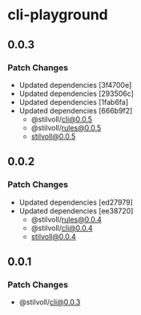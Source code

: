# cli-playground

## 0.0.3

### Patch Changes

- Updated dependencies [3f4700e]
- Updated dependencies [293506c]
- Updated dependencies [1fab6fa]
- Updated dependencies [666b9f2]
  - @stilvoll/cli@0.0.5
  - @stilvoll/rules@0.0.5
  - stilvoll@0.0.5

## 0.0.2

### Patch Changes

- Updated dependencies [ed27979]
- Updated dependencies [ee38720]
  - @stilvoll/rules@0.0.4
  - @stilvoll/cli@0.0.4
  - stilvoll@0.0.4

## 0.0.1

### Patch Changes

- @stilvoll/cli@0.0.3

